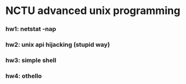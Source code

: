 # NCTU advanced unix programming

### hw1: netstat -nap
### hw2: unix api hijacking (stupid way)
### hw3: simple shell
### hw4: othello
